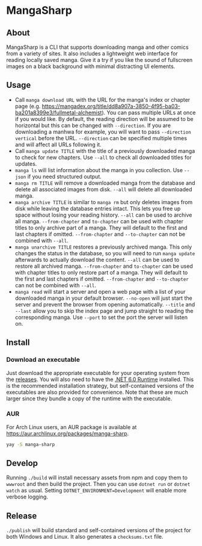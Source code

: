 # MangaSharp

## About

MangaSharp is a CLI that supports downloading manga and other comics from a variety of sites. It also includes a lightweight web interface for reading locally saved manga. Give it a try if you like the sound of fullscreen images on a black background with minimal distracting UI elements.

## Usage

- Call `manga download URL` with the URL for the manga's index or chapter page (e.g. https://mangadex.org/title/dd8a907a-3850-4f95-ba03-ba201a8399e3/fullmetal-alchemist). You can pass multiple URLs at once if you would like. By default, the reading direction will be assumed to be horizontal but this can be changed with `--direction`. If you are downloading a manhwa for example, you will want to pass `--direction vertical` before the URL. `--direction` can be specified multiple times and will affect all URLs following it.
- Call `manga update TITLE` with the title of a previously downloaded manga to check for new chapters. Use `--all` to check all downloaded titles for updates.
- `manga ls` will list information about the manga in you collection. Use `--json` if you need structured output.
- `manga rm TITLE` will remove a downloaded manga from the database and delete all associated images from disk. `--all` will delete all downloaded manga.
- `manga archive TITLE` is similar to `manga rm` but only deletes images from disk while leaving the database entries intact. This lets you free up space without losing your reading history. `--all` can be used to archive all manga. `--from-chapter` and `to-chapter` can be used with chapter titles to only archive part of a manga. They will default to the first and last chapters if omitted. `--from-chapter` and `--to-chapter` can not be combined with `--all`.
- `manga unarchive TITLE` restores a previously archived manga. This only changes the status in the database, so you will need to run `manga update` afterwards to actually download the content. `--all` can be used to restore all archived manga. `--from-chapter` and `to-chapter` can be used with chapter titles to only restore part of a manga. They will default to the first and last chapters if omitted. `--from-chapter` and `--to-chapter` can not be combined with `--all`.
- `manga read` will start a server and open a web page with a list of your downloaded manga in your default browser. `--no-open` will just start the server and prevent the browser from opening automatically. `--title` and `--last` allow you to skip the index page and jump straight to reading the corresponding manga. Use `--port` to set the port the server will listen on.

## Install

### Download an executable

Just download the appropriate executable for your operating system from the [releases](https://github.com/LiteracyFanatic/manga-sharp/releases). You will also need to have the [.NET 6.0 Runtime](https://dotnet.microsoft.com/en-us/download/dotnet/6.0) installed. This is the recommended installation strategy, but self-contained versions of the executables are also provided for convenience. Note that these are much larger since they bundle a copy of the runtime with the executable.

### AUR

For Arch Linux users, an AUR package is available at https://aur.archlinux.org/packages/manga-sharp.

```bash
yay -S manga-sharp
```

## Develop

Running `./build` will install necessary assets from npm and copy them to `wwwroot` and then build the project. Then you can use `dotnet run` or `dotnet watch` as usual. Setting `DOTNET_ENVIRONMENT=Development` will enable more verbose logging.

## Release

`./publish` will build standard and self-contained versions of the project for both Windows and Linux. It also generates a `checksums.txt` file.
